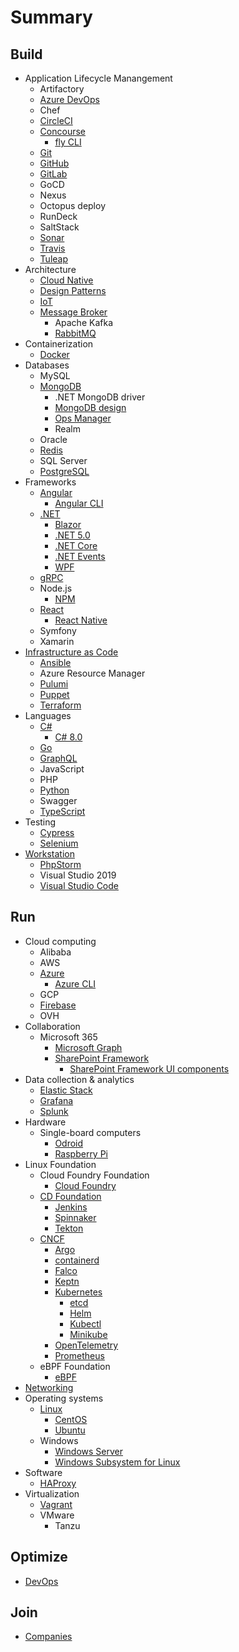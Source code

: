 # Summary

## Build

* Application Lifecycle Manangement
  * Artifactory
  * [Azure DevOps](./docs/azure-devops.md)
  * Chef
  * [CircleCI](./docs/circleci.md)
  * [Concourse](./docs/concourse.md)
    * [fly CLI](./docs/fly-cli.md)
  * [Git](./docs/git.md)
  * [GitHub](./docs/github.md)
  * [GitLab](./docs/gitlab.md)
  * GoCD
  * Nexus
  * Octopus deploy
  * RunDeck
  * SaltStack
  * [Sonar](./docs/sonar.md)
  * [Travis](./docs/travis.md)
  * [Tuleap](./docs/tuleap.md)
* Architecture
  * [Cloud Native](./docs/cloud-native.md)
  * [Design Patterns](./docs/design-patterns.md)
  * [IoT](./docs/iot.md)
  * [Message Broker](./docs/message-broker.md)
    * Apache Kafka
    * [RabbitMQ](./docs/rabbitmq.md)
* Containerization
  * [Docker](./docs/docker.md)
* Databases
  * MySQL
  * [MongoDB](./docs/mongodb/mongodb.md)
    * .NET MongoDB driver
    * [MongoDB design](./docs/mongodb/mongodb-design.md)
    * [Ops Manager](./docs/mongodb/mongodb-opsmanager.md)
    * Realm
  * Oracle
  * [Redis](./docs/redis.md)
  * SQL Server
  * [PostgreSQL](./docs/postgresql.md)
* Frameworks
  * [Angular](./docs/angular.md)
    * [Angular CLI](./docs/angular-cli.md)
  * [.NET](./docs/dotnet/dotnet.md)
    * [Blazor](./docs/dotnet/blazor.md)
    * [.NET 5.0](./docs/dotnet/dotnet50.md)
    * [.NET Core](./docs/dotnet/dotnetcore.md)
    * [.NET Events](./docs/dotnet/dotnetevents.md)
    * [WPF](./docs/dotnet/wpf.md)
  * [gRPC](./docs/grpc.md)
  * Node.js
    * [NPM](./docs/npm.md)
  * [React](./docs/reactjs.md)
    * [React Native](./docs/react-native.md)
  * Symfony
  * Xamarin
* [Infrastructure as Code](./docs/iac.md)
  * [Ansible](./docs/ansible.md)
  * Azure Resource Manager
  * [Pulumi](./docs/pulumi.md)
  * [Puppet](./docs/puppet.md)
  * [Terraform](./docs/hashicorp/terraform.md)
* Languages
  * [C#](./docs/dotnet/csharp.md)
    * [C# 8.0](./docs/dotnet/csharp80.md)
  * [Go](./docs/go.md)
  * [GraphQL](./docs/graphql.md)
  * JavaScript
  * PHP
  * [Python](./docs/python.md)
  * Swagger
  * [TypeScript](./docs/typescript.md)
* Testing
  * [Cypress](./docs/cypress.md)
  * [Selenium](./docs/selenium.md)
* [Workstation](./docs/workstation.md)
  * [PhpStorm](./docs/phpstorm.md)
  * Visual Studio 2019
  * [Visual Studio Code](./docs/vs-code.md)

## Run

* Cloud computing
  * Alibaba
  * AWS
  * [Azure](./docs/azure.md)
    * [Azure CLI](./docs/azure-cli.md)
  * GCP
  * [Firebase](./docs/firebase.md)
  * OVH
* Collaboration
  * Microsoft 365
    * [Microsoft Graph](./docs/microsoft365/microsoft-graph.md)
    * [SharePoint Framework](./docs/microsoft365/spfx.md)
      * [SharePoint Framework UI components](./docs/microsoft365/spfx-ui-components.md)
* Data collection & analytics
  * [Elastic Stack](./docs/elastic-stack.md)
  * [Grafana](./docs/grafana.md)
  * [Splunk](./docs/splunk.md)
* Hardware
  * Single-board computers
    * [Odroid](./docs/odroid.md)
    * [Raspberry Pi](./docs/raspberrypi.md)
* Linux Foundation
  * Cloud Foundry Foundation
    * [Cloud Foundry](./docs/cloudfoundry.md)
  * [CD Foundation](./docs/cd-foundation/cd-foundation.md)
    * [Jenkins](./docs/cd-foundation/jenkins.md)
    * [Spinnaker](./docs/cd-foundation/spinnaker.md)
    * [Tekton](./docs/cd-foundation/tekton.md)
  * [CNCF](./docs/cncf/cncf.md)
    * [Argo](./docs/cncf/argo.md)
    * [containerd](./docs/cncf/containerd.md)
    * [Falco](./docs/cncf/falco.md)
    * [Keptn](./docs/cncf/keptn.md)
    * [Kubernetes](./docs/cncf/kubernetes.md)
      * [etcd](./docs/cncf/etcd.md)
      * [Helm](./docs/cncf/helm.md)
      * [Kubectl](./docs/cncf/kubectl.md)
      * [Minikube](./docs/cncf/minikube.md)
    * [OpenTelemetry](./docs/cncf/opentelemetry.md)
    * [Prometheus](./docs/cncf/prometheus.md)
  * eBPF Foundation
    * [eBPF](./docs/ebpf.md)
* [Networking](./docs/networking.md)
* Operating systems
  * [Linux](./docs/linux.md)
    * [CentOS](./docs/centos.md)
    * [Ubuntu](./docs/ubuntu.md)
  * Windows
    * [Windows Server](./docs/windows-server.md)
    * [Windows Subsystem for Linux](./docs/wsl.md)
* Software
  * [HAProxy](./docs/haproxy.md)
* Virtualization
  * [Vagrant](./docs/hashicorp/vagrant.md)
  * VMware
    * Tanzu

## Optimize

* [DevOps](./docs/devops.md)

## Join

* [Companies](./docs/companies.md)
